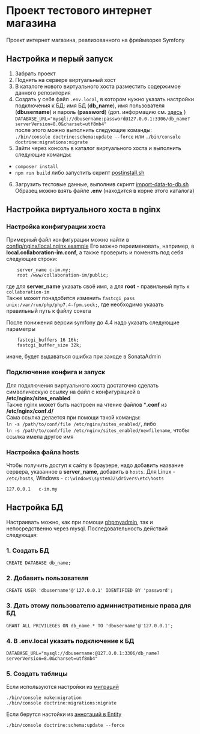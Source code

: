 # Проект тестового интернет магазина
Проект интернет магазина, реализованного на фреймворке Symfony

## Настройка и перый запуск
1. Забрать проект
2. Поднять на сервере виртуальный хост
3. В каталоге нового виртуального хоста разместить содержимое данного репозитория
4. Создать у себя файл `.env.local`, в котором нужно указать настройки подключения к БД: имя БД (**db_name**), имя пользователя (**dbusername**) и пароль (**password**) (доп. информацию см. [здесь](#настройка-бд) ) \
  `DATABASE_URL="mysql://dbusername:password@127.0.0.1:3306/db_name?serverVersion=8.0&charset=utf8mb4"`\
  после этого можно выполнить следующие команды:\
  `./bin/console doctrine:schema:update --force` или `./bin/console doctrine:migrations:migrate`
5. Зайти через консоль в каталог виртуального хоста и выполнить следующие команды:
  - `composer install`
  - `npm run build`
  либо запустить скрипт [postinstall.sh](https://github.com/alexeyoknov/collaboration-im/blob/main/config/postinstall/postinstall.sh)
6. Загрузить тестовые данные, выполнив скрипт [import-data-to-db.sh](https://github.com/alexeyoknov/collaboration-im/blob/main/config/postinstall/import-data-to-db.sh)  
  Образец можно взять файле **.env** (находится в корне этого каталога)

## Настройка виртуального хоста в nginx
### Настройка конфигурации хоста
Примерный файл конфигурации можно найти в [config/nginx/local.nginx.example](https://github.com/alexeyoknov/collaboration-im/blob/main/config/nginx/local.nginx.example)
Его можно переименовать, например, в **local.collaboration-im.conf**, а также проверить и поменять под себя следующие строки:
```
    server_name c-im.my;
    root /www/collaboration-im/public;
```
где для **server_name** указать своё имя, а для **root** - правильный путь к `collaboration-im`\
Также может понадобится изменить `fastcgi_pass unix:/var/run/php/php7.4-fpm.sock;`, где необходимо указать правильный путь к файлу сокета

После понижения версии symfony до 4.4 надо указать следующие параметры
```
    fastcgi_buffers 16 16k;
    fastcgi_buffer_size 32k;
```
иначе, будет выдаваться ошибка при заходе в SonataAdmin

### Подключение конфига и запуск

Для подключения виртуального хоста достаточно сделать символическую ссылку на файл с конфигурацией в **/etc/nginx/sites_enabled**\
Также nginx может быть настроен на чтение файлов ***.conf** из **/etc/nginx/conf.d/**\
Сама ссылка делается при помощи такой команды:\
`ln -s /path/to/conf/file /etc/nginx/sites_enabled/`, либо\
`ln -s /path/to/conf/file /etc/nginx/sites_enabled/newfilename`, чтобы ссылка имела другое имя

### Настройка файла hosts
Чтобы получить доступ к сайту в браузере, надо добавить название сервера, указанное в **server_name**, добавить в `hosts`. Для Linux - `/etc/hosts`, Windows - `c:\windows\system32\drivers\etc\hosts`
```
127.0.0.1   c-im.my
```

## Настройка БД

Настраивать можно, как при помощи [phpmyadmin](https://www.phpmyadmin.net/), так и непосредственно через mysql. Последовательность действий следующая:

### 1. Создать БД
```
CREATE DATABASE db_name;
```
### 2. Добавить пользователя
```
CREATE USER 'dbusername'@'127.0.0.1' IDENTIFIED BY 'password';
```
### 3. Дать этому пользователю административные права для БД
```
GRANT ALL PRIVILEGES ON db_name.* TO 'dbusername'@'127.0.0.1';
```
### 4. В **.env.local** указать подключение к БД
  ```
  DATABASE_URL="mysql://dbusername:@127.0.0.1:3306/db_name?serverVersion=8.0&charset=utf8mb4"
  ```
### 5. Создать таблицы
   Если используются настройки из [миграций](https://github.com/alexeyoknov/collaboration-im/tree/main/migrations)
  ```
  ./bin/console make:migration
  ./bin/console doctrine:migrations:migrate
  ```
  Если берутся настойки из [аннотаций в Entity](https://github.com/alexeyoknov/collaboration-im/tree/main/src/Entity)
  ```
  ./bin/console doctrine:schema:update --force
  ```

